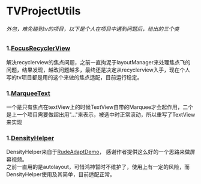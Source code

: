  # TVProjectUtils 
 
 ###### 外包，难免碰到tv的项目，以下是个人在项目中遇到问题后，给出的三个类
 ### 1.[FocusRecyclerView](tvprojectutils/src/main/java/com/yan/tvprojectutils/FocusRecyclerView.java)
 解决recyclerview的焦点问题，之前一直拘泥于layoutManager来处理焦点飞的问题，结果发现，越改问题越多，最终还是决定从recyclerview入手，现在个人写的tv项目都是用的这个来做的焦点适配，目前运行稳定。
 ### 1.[MarqueeText](tvprojectutils/src/main/java/com/yan/tvprojectutils/MarqueeText.java)
 一个是只有焦点在textView上的时候TextView自带的Marquee才会起作用，二个是上一个项目需要做超出用"..."来表示，被选中时正常滚动，所以重写了TextView来实现
 ### 1.[DensityHelper](tvprojectutils/src/main/java/com/yan/tvprojectutils/DensityHelper.java)
 DensityHelper来自于[RudeAdaptDemo](https://github.com/Firedamp/RudeAdaptDemo)， 感谢作者提供这么好的一个思路来做屏幕视频。
 <br/>
 之前一直用的是autolayout，可惜鸿神暂时不维护了，使用上有一定的风险，而DensityHelper使用及其简单，目前适配正常。
 